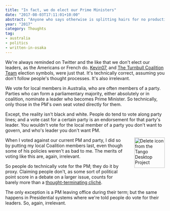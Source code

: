 ```yaml
---
title: "In fact, we do elect our Prime Ministers"
date: "2017-08-03T17:11:01+10:00"
abstract: "Anyone who says otherwise is splitting hairs for no productive reason."
year: "2017"
category: Thoughts
tag:
- australia
- politics
- written-in-osaka
---
```

We're always reminded on Twitter and the like that we don't elect our leaders, as the Americans or French do. [Kevin07], and [The Turnbull Coalition Team] election symbols, were just that. It's technically correct, assuming you don't follow people's thought processes. It's also irrelevant.

We vote for local members in Australia, who are often members of a party. Parties who can form a parliamentary majority, either absolutely or in coalition, nominate a leader who becomes Prime Minister. So technically, only those in the PM's own seat voted directly for them.

Except, the reality isn't black and white. People do tend to vote along party lines; and a vote cast for a certain party is an endorsement for that party's leader. You wouldn't vote for the local member of a party you don't want to govern, and who's leader you don't want PM.

<p><img src="https://rubenerd.com/files/stock/tango-edit-delete.svg" alt="Delete icon from the Tango Desktop Project" style="width:96px; height:96px; float:right; margin:0 0 2em 2em" /></p>

When I voted against our current PM and party, I did so by putting my local Coalition members last, even though some of his policies weren't as bad to me. The merits of voting like this are, again, irrelevant.

So people do technically vote for the PM; they do it by proxy. Claiming people don't, as some sort of political point score in a debate on a larger issue, counts for barely more than a [thought-terminating cliché].

The only exception is a PM leaving office during their term; but the same happens in Presidential systems where we're told people do vote for their leaders. So, again, irrelevant.

[thought-terminating cliché]: https://en.wikipedia.org/wiki/Cliché#Thought-terminating_clich.C3.A9
[Kevin07]: https://en.wikipedia.org/wiki/Kevin07
[The Turnbull Coalition Team]: http://www.huffingtonpost.com.au/2016/05/09/malcolm-turnbulls-new-logo-is-missing-one-important-thing_a_21374129/

